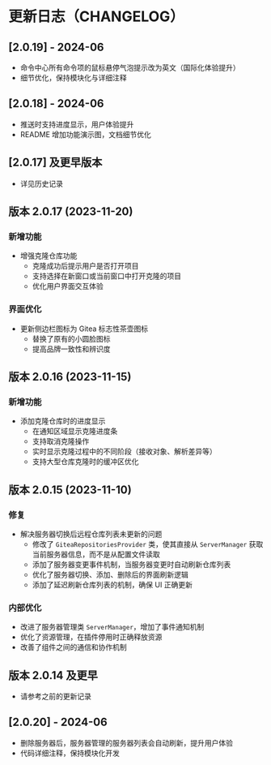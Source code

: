 # 更新日志（CHANGELOG）

## [2.0.19] - 2024-06

- 命令中心所有命令项的鼠标悬停气泡提示改为英文（国际化体验提升）
- 细节优化，保持模块化与详细注释

## [2.0.18] - 2024-06

- 推送时支持进度显示，用户体验提升
- README 增加功能演示图，文档细节优化

## [2.0.17] 及更早版本

- 详见历史记录

## 版本 2.0.17 (2023-11-20)

### 新增功能

- 增强克隆仓库功能
  - 克隆成功后提示用户是否打开项目
  - 支持选择在新窗口或当前窗口中打开克隆的项目
  - 优化用户界面交互体验

### 界面优化

- 更新侧边栏图标为 Gitea 标志性茶壶图标
  - 替换了原有的小圆脸图标
  - 提高品牌一致性和辨识度

## 版本 2.0.16 (2023-11-15)

### 新增功能

- 添加克隆仓库时的进度显示
  - 在通知区域显示克隆进度条
  - 支持取消克隆操作
  - 实时显示克隆过程中的不同阶段（接收对象、解析差异等）
  - 支持大型仓库克隆时的缓冲区优化

## 版本 2.0.15 (2023-11-10)

### 修复

- 解决服务器切换后远程仓库列表未更新的问题
  - 修改了 `GiteaRepositoriesProvider` 类，使其直接从 `ServerManager` 获取当前服务器信息，而不是从配置文件读取
  - 添加了服务器变更事件机制，当服务器变更时自动刷新仓库列表
  - 优化了服务器切换、添加、删除后的界面刷新逻辑
  - 添加了延迟刷新仓库列表的机制，确保 UI 正确更新

### 内部优化

- 改进了服务器管理类 `ServerManager`，增加了事件通知机制
- 优化了资源管理，在插件停用时正确释放资源
- 改善了组件之间的通信和协作机制

## 版本 2.0.14 及更早

- 请参考之前的更新记录

## [2.0.20] - 2024-06

- 删除服务器后，服务器管理的服务器列表会自动刷新，提升用户体验
- 代码详细注释，保持模块化开发
